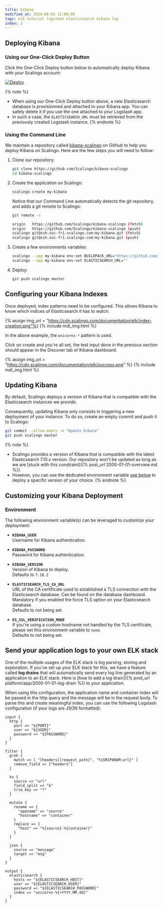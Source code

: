 ```yaml
---
title: Kibana
modified_at: 2024-06-03 12:00:00
tags: elk tutorial logstash elasticsearch kibana log
index: 3
---
```


## Deploying Kibana

### Using our One-Click Deploy Button

Click the One-Click Deploy button below to automatically deploy Kibana with
your Scalingo account:

[![Deploy](https://cdn.scalingo.com/deploy/button.svg)](https://dashboard.scalingo.com/deploy?source=https://github.com/Scalingo/kibana-scalingo)

{% note %}
* When using our One-Click Deploy button above, a new Elasticsearch database is
  provisionned and attached to your Kibana app. You can safely delete it if you
  use the one attached to your Logstash app.
* In such a case, the `ELASTICSEARCH_URL` must be retrieved from the previously
  created Logstash instance.
{% endnote %}

### Using the Command Line

We maintain a repository called [kibana-scalingo](https://github.com/Scalingo/kibana-scalingo)
on GitHub to help you deploy Kibana on Scalingo. Here are the few steps you
will need to follow:

1. Clone our repository:

   ```bash
   git clone https://github.com/Scalingo/kibana-scalingo
   cd kibana-scalingo
   ```

2. Create the application on Scalingo:

   ```bash
   scalingo create my-kibana
   ```

   Notice that our Command Line automatically detects the git repository, and
   adds a git remote to Scalingo:

   ```bash
   git remote -v

   origin   https://github.com/Scalingo/kibana-scalingo (fetch)
   origin   https://github.com/Scalingo/kibana-scalingo (push)
   scalingo git@ssh.osc-fr1.scalingo.com:my-kibana.git (fetch)
   scalingo git@ssh.osc-fr1.scalingo.com:my-kibana.git (push)
   ```

3. Create a few environments variables:

   ```bash
   scalingo --app my-kibana env-set BUILDPACK_URL="https://github.com/Scalingo/kibana-buildpack"
   scalingo --app my-kibana env-set ELASTICSEARCH_URL=""
   ```

4. Deploy:

   ```bash
   git push scalingo master
   ```


## Configuring your Kibana Indexes

Once deployed, index patterns need to be configured. This allows Kibana to know
which indices of Elasticsearch it has to watch.

{% assign img_url = "https://cdn.scalingo.com/documentation/elk/index-creation.png"%}
{% include mdl_img.html %}

In the above example, the `unicorns-*` pattern is used.

Click on create and you're all set, the test input done in the previous section
should appear in the Discover tab of Kibana dashboard.

{% assign img_url = "https://cdn.scalingo.com/documentation/elk/success.png" %}
{% include mdl_img.html %}


## Updating Kibana

By default, Scalingo deploys a version of Kibana that is compatible with the
Elasticsearch instances we provide.

Consequently, updating Kibana only consists in triggering a new deployment of
your instance. To do so, create an empty commit and push it to Scalingo:

```bash
git commit --allow-empty -m "Update Kibana"
git push scalingo master
```

{% note %}
* Scalingo provides a version of Kibana that is compatible with the latest
  Elasticsearch 7.10.x version. Our repository won't be updated as long as we
  are [stuck with this constraint]({% post_url 2000-01-01-overview.md %}).
* However, you can use the dedicated environment variable [see below](#environment)
  to deploy a specific version of your choice.
{% endnote %}

## Customizing your Kibana Deployment

### Environment

The following environment variable(s) can be leveraged to customize your
deployment:

- **`KIBANA_USER`**\
  Username for Kibana authentication.

- **`KIBANA_PASSWORD`**\
  Password for Kibana authentication.

- **`KIBANA_VERSION`**\
  Version of Kibana to deploy.\
  Defaults to `7.10.2`

- **`ELASTICSEARCH_TLS_CA_URL`**\
  URL of the CA certificate used to established a TLS connection with the
  Elasticsearch database. Can be found on the database dashboard.\
  Mandatory if you enabled the force TLS option on your Elasticsearch database.\
  Defaults to not being set.

- **`ES_SSL_VERIFICATION_MODE`**\
  If you're using a custom hostname not handled by the TLS certificate, please
  set this environment variable to `none`.\
  Defaults to not being set.





## Send your application logs to your own ELK stack

One of the multiple usages of the ELK stack is log parsing, storing and
exploration. If you've set up your ELK stack for this, we have a feature called
**log drains** that will automatically send every log line generated by an
application to an ELK stack. Here is [how to add a log drain]({% post_url
platform/app/2000-01-01-log-drain %}) to your application.

When using this configuration, the application name and container index will be
passed in the http query and the message will be in the request body. To parse
this and create meaningful index, you can use the following Logstash configuration (if
your logs are JSON formatted):

```
input {
  http {
    port => "${PORT}"
    user => "${USER}"
    password => "${PASSWORD}"
  }
}

filter {
  grok {
    match => [ "[headers][request_path]", "%{URIPARAM:url}" ]
    remove_field => ["headers"]
  }

  kv {
    source => "url"
    field_split => "&"
    trim_key => "?"
  }

  mutate {
    rename => {
      "appname" => "source"
      "hostname" => "container"
    }
    replace => {
      "host" => "%{source}-%{container}"
    }
  }

  json {
    source => "message"
    target => "msg"
  }
}

output {
  elasticsearch {
    hosts => "${ELASTICSEARCH_HOST}"
    user => "${ELASTICSEARCH_USER}"
    password => "${ELASTICSEARCH_PASSWORD}"
    index => "unicorns-%{+YYYY.MM.dd}"
  }
}
```
